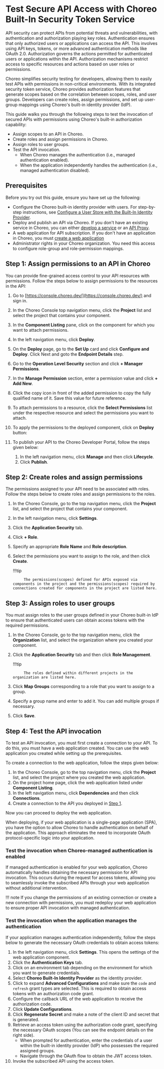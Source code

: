 # Test Secure API Access with Choreo Built-In Security Token Service

API security can protect APIs from potential threats and vulnerabilities, with authentication and authorization playing key roles. Authentication ensures that only authorized users or applications can access the API. This involves using API keys, tokens, or more advanced authentication methods like OAuth 2.0. Authorization governs the actions permitted for authenticated users or applications within the API. Authorization mechanisms restrict access to specific resources and actions based on user roles or permissions.

Choreo simplifies security testing for developers, allowing them to easily test APIs with permissions in non-critical environments. With its integrated security token service, Choreo provides authorization features that generate scopes based on the correlation between scopes, roles, and user groups. Developers can create roles, assign permissions, and set up user-group mappings using Choreo's built-in identity provider (IdP).

This guide walks you through the following steps to test the invocation of secured APIs with permissions using Choreo's built-in authorization capability:

- Assign scopes to an API in Choreo.
- Create roles and assign permissions in Choreo.
- Assign roles to user groups.
- Test the API invocation.
    - When Choreo manages the authentication (i.e., managed authentication enabled).
    - When the application independently handles the authentication (i.e., managed authentication disabled).

## Prerequisites

Before you try out this guide, ensure you have set up the following:

- Configure the Choreo built-in identity provider with users. For step-by-step instructions, see [Configure a User Store with the Built-In Identity Provider](../administer/configure-a-user-store-with-built-in-idp.md).
- Deploy and publish an API via Choreo. If you don't have an existing service in Choreo, you can either [develop a service](../develop-components/develop-services/develop-a-service.md) or an [API Proxy](../develop-components/develop-an-api-proxy.md).
- A web application for API subscription. If you don't have an application in Choreo, you must [create a web application](../develop-components/develop-web-applications/build-and-deploy-a-single-page-web-application.md)
- Administrator rights in your Choreo organization. You need this access to configure role-group and role-permission mappings.

## Step 1: Assign permissions to an API in Choreo

You can provide fine-grained access control to your API resources with permissions. Follow the steps below to assign permissions to the resources in the API:

1. Go to [https://console.choreo.dev/](https://console.choreo.dev/) and sign in.
2. In the Choreo Console top navigation menu, click the **Project** list and select the project that contains your component.
3. In the **Component Listing** pane, click on the component for which you want to attach permissions.
4. In the left navigation menu, click **Deploy**.
5. On the **Deploy** page, go to the **Set Up** card and click **Configure and Deploy**. Click Next and goto the **Endpoint Details** step.
6. Go to the **Operation Level Security** section and click **+ Manager Permissions**.
7. In the **Manage Permission** section, enter a permission value and click **+ Add New**.
8. Click the copy icon in front of the added permission to copy the fully qualified name of it. Save this value for future reference.
9. To attach permissions to a resource, click the **Select Permissions** list under the respective resource and select the permissions you want to attach.
10. To apply the permissions to the deployed component, click on **Deploy** button:

12. To publish your API to the Choreo Developer Portal, follow the steps given below:
    1.  In the left navigation menu, click **Manage** and then click **Lifecycle**.
    2.  Click **Publish**.

## Step 2: Create roles and assign permissions

The permissions assigned to your API need to be associated with roles. Follow the steps below to create roles and assign permissions to the roles.

1. In the Choreo Console, go to the top navigation menu, click the **Project** list, and select the project that contains your component. 
2. In the left navigation menu, click **Settings**.
3. Click the **Application Security** tab.
4. Click **+ Role**.
5. Specify an appropriate **Role Name** and **Role description**. 
6. Select the permissions you want to assign to the role, and then click **Create**.
  
    !!!tip

            The permissions(scopes) defined for APIs exposed via components in the project and the permissions(scopes) required by connections created for components in the project are listed here. 

## Step 3: Assign roles to user groups

You must assign roles to the user groups defined in your Choreo built-in IdP to ensure that authenticated users can obtain access tokens with the required permissions.

1. In the Choreo Console, go to the top navigation menu, click the **Organization** list, and select the organization where you created your component.
2. Click the **Application Security** tab and then click **Role Management**.
  
    !!!tip

            The roles defined within different projects in the organization are listed here.

3. Click **Map Groups** corresponding to a role that you want to assign to a group.
4. Specify a group name and enter to add it. You can add multiple groups if necessary.
5. Click **Save**.

## Step 4: Test the API invocation

To test an API invocation, you must first create a connection to your API. To do this, you must have a web application created. You can use the web application you created while setting up the prerequisites.

To create a connection to the web application, follow the steps given below:

1. In the Choreo Console, go to the top navigation menu, click the **Project** list, and select the project where you created the web application.
2. On the project home page, click the web application listed under **Component Listing**.
3. In the left navigation menu, click **Dependencies** and then click **Connections**.
4. Create a connection to the API you deployed in [Step 1](#step-1-assign-permissions-to-an-api-in-choreo). 
   
Now you can proceed to deploy the web application.

When deploying, if your web application is a single-page application (SPA), you have the option to allow Choreo to handle authentication on behalf of the application. This approach eliminates the need to incorporate OAuth protocol-specific logic into your application.

### Test the invocation when Choreo-managed authentication is enabled

If managed authentication is enabled for your web application, Choreo automatically handles obtaining the necessary permission for API invocation. This occurs during the request for access tokens, allowing you to seamlessly invoke the subscribed APIs through your web application without additional intervention. 

!!! note
    If you change the permissions of an existing connection or create a new connection with permissions, you must redeploy your web application to ensure proper API invocation with managed authentication.

### Test the invocation when the application manages the authentication

If your application manages authentication independently, follow the steps below to generate the necessary OAuth credentials to obtain access tokens:

1. In the left navigation menu, click **Settings**. This opens the settings of the web application component.
2. Click the **Authentication Keys** tab.
3. Click on an environment tab depending on the environment for which you want to generate credentials.
4. Select **Choreo Built-In Identity Provider** as the identity provider.
5. Click to expand **Advanced Configurations** and make sure the `code` and `refresh` grant types are selected. This is required to obtain access tokens with an authorization code grant.
6. Configure the callback URL of the web application to receive the authorization code.
7. Click **Update Configurations**.
8. Click **Regenerate Secret** and make a note of the client ID and secret that is generated.
9. Retrieve an access token using the authorization code grant, specifying the necessary OAuth scopes (You can see the endpoint details on the right side).
    - When prompted for authentication, enter the credentials of a user within the built-in identity provider (IdP) who possesses the required assigned groups.
    - Navigate through the OAuth flow to obtain the JWT access token.
10. Invoke the subscribed API using the access token.
